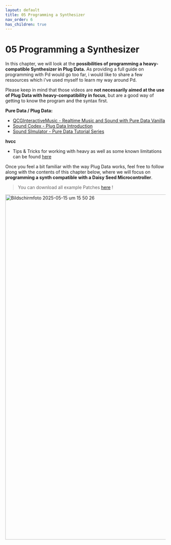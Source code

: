 ```yaml
---
layout: default
title: 05 Programming a Synthesizer
nav_order: 6
has_children: true
---
```


# 05 Programming a Synthesizer

In this chapter, we will look at the **possibilities of programming a heavy-compatible Synthesizer in Plug Data.** As providing a full guide on programming with Pd would go too far, i would like to share a few ressources which i've used myself to learn my way around Pd. 

Please keep in mind that those videos are **not necessarily aimed at the use of Plug Data with heavy-compatibility in focus**, but are a good way of getting to know the program and the syntax first.

**Pure Data / Plug Data:**
- [QCGInteractiveMusic - Realtime Music and Sound with Pure Data Vanilla](https://youtu.be/SLx7kjuFheY?si=Al6hmUHhqnK8-pkg)
- [Sound Codex - Plug Data Introduction](https://www.youtube.com/watch?v=EoOEZYn4xdA)
- [Sound SImulator - Pure Data Tutorial Series](https://youtu.be/1o5Wasmd8yU?si=8Cyid-OEyHV6KcKr)

**hvcc**
- Tips & Tricks for working with heavy as well as some known limitations can be found [here](https://github.com/Wasted-Audio/hvcc/blob/develop/docs/02.getting_started.md)

Once you feel a bit familiar with the way Plug Data works, feel free to follow along with the contents of this chapter below, where we will focus on **programming a synth compatible with a Daisy Seed Microcontroller**.

> You can download all example Patches <a href="{{ site.baseurl }}/assets/diy-synth-example-files.zip" download>here</a> !

<img width="1080" alt="Bildschirmfoto 2025-05-15 um 15 50 26" src="https://github.com/user-attachments/assets/b0aa2f57-6208-4add-8673-512beead72be" />





